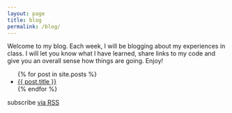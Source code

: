 ```yaml
---
layout: page
title: blog
permalink: /blog/
---
```


Welcome to my blog. Each week, I will be blogging about my experiences in class. I will let you know what I have learned, share links to my code and give you an overall sense how things are going. Enjoy!

<ul>
  {% for post in site.posts %}
    <li>
      <a href="{{ post.url }}">{{ post.title }}</a>
    </li>
  {% endfor %}
</ul>
<div>
  <p class="rss-subscribe">subscribe <a href="{{ "/feed.xml" | prepend: site.baseurl }}">via RSS</a></p>
</div>
